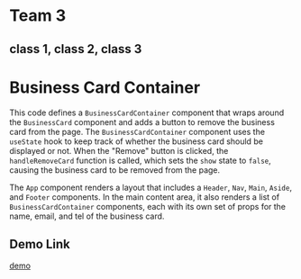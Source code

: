 



# Team 3

## class 1, class 2, class 3

# Business Card Container

This code defines a `BusinessCardContainer` component that wraps around the `BusinessCard` component and adds a button to remove the business card from the page. The `BusinessCardContainer` component uses the `useState` hook to keep track of whether the business card should be displayed or not. When the "Remove" button is clicked, the `handleRemoveCard` function is called, which sets the `show` state to `false`, causing the business card to be removed from the page.

The `App` component renders a layout that includes a `Header`, `Nav`, `Main`, `Aside`, and `Footer` components. In the main content area, it also renders a list of `BusinessCardContainer` components, each with its own set of props for the name, email, and tel of the business card.

## Demo Link
[demo](https://shankarpandey1.github.io/advanced-react-workshop1/)
